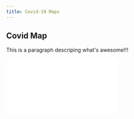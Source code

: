 ```yaml
---
title: Covid-19 Maps
---
```


## Covid Map

This is a paragraph descriping what's awesome!!!

<iframe  src="choropleth.html" frameborder="0" allowfullscreen></iframe>
